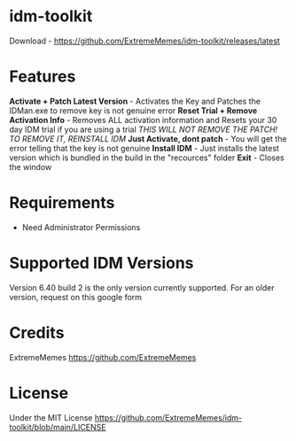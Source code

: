 # idm-toolkit
Download - https://github.com/ExtremeMemes/idm-toolkit/releases/latest
# Features
 **Activate + Patch Latest Version** - Activates the Key and Patches the IDMan.exe to remove key is not genuine error
**Reset Trial + Remove Activation Info** - Removes ALL activation information and Resets your 30 day IDM trial if you are using a trial *THIS WILL NOT REMOVE THE PATCH! TO REMOVE IT, REINSTALL IDM*
**Just Activate, dont patch** - You will get the error telling that the key is not genuine
**Install IDM** - Just installs the latest version which is bundled in the build in the "recources" folder
**Exit** - Closes the window

# Requirements
  - Need Administrator Permissions
 
# Supported IDM Versions
Version 6.40 build 2 is the only version currently supported. For an older version, request on this google form

# Credits
ExtremeMemes https://github.com/ExtremeMemes

# License
Under the MIT License
https://github.com/ExtremeMemes/idm-toolkit/blob/main/LICENSE
